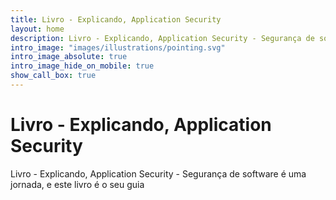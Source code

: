 ```yaml
---
title: Livro - Explicando, Application Security
layout: home
description: Livro - Explicando, Application Security - Segurança de software é uma jornada, e este livro é o seu guia
intro_image: "images/illustrations/pointing.svg"
intro_image_absolute: true
intro_image_hide_on_mobile: true
show_call_box: true
---
```


# Livro - Explicando, Application Security

Livro - Explicando, Application Security - Segurança de software é uma jornada, e este livro é o seu guia